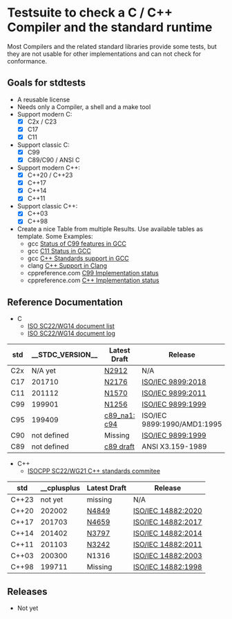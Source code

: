 
# Testsuite to check a C / C++ Compiler and the standard runtime

Most Compilers and the related standard libraries provide some tests, 
but they are not usable for other implementations and can not check for conformance.

## Goals for stdtests
* A reusable license
* Needs only a Compiler, a shell and a make tool
* Support modern C: 
  - [x] C2x / C23
  - [X] C17
  - [x] C11
* Support classic C:
  - [x] C99
  - [x] C89/C90 / ANSI C

* Support modern C++: 
  - [x] C++20 / C++23
  - [x] C++17
  - [x] C++14
  - [x] C++11
* Support classic C++: 
  - [x] C++03
  - [x] C++98

* Create a nice Table from multiple Results. Use available tables as template. Some Examples:
   - gcc [Status of C99 features in GCC](https://gcc.gnu.org/c99status.html)
   - gcc [C11 Status in GCC](https://gcc.gnu.org/wiki/C11Status)
   - gcc [C++ Standards support in GCC](https://gcc.gnu.org/projects/cxx-status.html#) 
   - clang [C++ Support in Clang](https://clang.llvm.org/cxx_status.html)
   - cppreference.com [C99 Implementation status](https://en.cppreference.com/w/c/99)
   - cppreference.com [C++ Implementation status](https://en.cppreference.com/w/cpp/compiler_support)

###
## Reference Documentation
* C 
  * [ISO SC22/WG14 document list](https://www.open-std.org/jtc1/sc22/wg14/www/documents)
  * [ISO SC22/WG14 document log](https://www.open-std.org/jtc1/sc22/wg14/www/wg14_document_log.htm)
 
 |std|\_\_STDC_VERSION\_\_|Latest Draft|Release|
 |---|---|---|---|
 | C2x | N/A yet| [N2912](https://www.open-std.org/jtc1/sc22/wg14/www/docs/n2912.pdf) | N/A |
 | C17 | 201710 | [N2176](https://web.archive.org/web/20181230041359if_/http://www.open-std.org/jtc1/sc22/wg14/www/abq/c17_updated_proposed_fdis.pdf) | [ISO/IEC 9899:2018](https://www.iso.org/standard/74528.html) |
 | C11 | 201112 | [N1570](https://www.open-std.org/jtc1/sc22/wg14/www/docs/n1570.pdf) | [ISO/IEC 9899:2011](https://www.iso.org/standard/57853.html) |
 | C99 | 199901 | [N1256](https://www.open-std.org/jtc1/sc22/wg14/www/docs/n1256.pdf) | [ISO/IEC 9899:1999](https://www.iso.org/standard/29237.html) |
 | C95 | 199409 | [c89_na1: c94](https://port70.net/~nsz/c/c89/c94_na1.html) | ISO/IEC 9899:1990/AMD1:1995 |
 | C90 | not defined | Missing | [ISO/IEC 9899:1999](https://www.iso.org/standard/17782.html) |
 | C89 | not defined | [c89 draft](https://port70.net/~nsz/c/c89/c89-draft.html) | ANSI X3.159-1989 |

* C++
  * [ISOCPP SC22/WG21 C++ standards commitee](https://www.open-std.org/jtc1/sc22/wg21/)

 |std|\_\_cplusplus|Latest Draft|Release|
 |---|---|---|---|
 |C++23|not yet| missing | N/A|
 |C++20|202002 |[N4849](https://www.open-std.org/jtc1/sc22/wg21/docs/papers/2020/n4849.pdf)|[ISO/IEC 14882:2020](https://www.iso.org/standard/79358.html)|
 |C++17|201703 |[N4659](https://www.open-std.org/jtc1/sc22/wg21/docs/papers/2017/n4659.pdf)|[ISO/IEC 14882:2017](https://www.iso.org/standard/68564.html)|
 |C++14|201402 |[N3797](https://www.open-std.org/jtc1/sc22/wg21/docs/papers/2013/n3797.pdf)|[ISO/IEC 14882:2014](https://www.iso.org/standard/64029.html)|
 |C++11|201103 |[N3242](https://www.open-std.org/jtc1/sc22/wg21/docs/papers/2011/n3242.pdf)|[ISO/IEC 14882:2011](https://www.iso.org/standard/50372.html)|
 |C++03|200300 | N1316 |[ISO/IEC 14882:2003](https://www.iso.org/standard/38110.html)|
 |C++98|199711 |Missing|[ISO/IEC 14882:1998](https://www.iso.org/standard/25845.html)|


 ## Releases
 * Not yet
